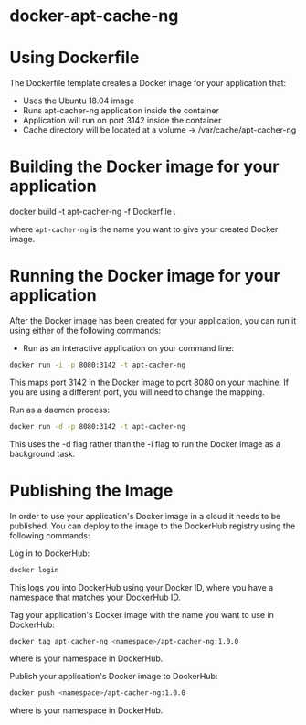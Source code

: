 # docker-apt-cache-ng

# Using Dockerfile

The Dockerfile template creates a Docker image for your application that:

* Uses the Ubuntu 18.04 image
* Runs apt-cacher-ng application inside the container
* Application will run on port 3142 inside the container
* Cache directory will be located at a volume -> /var/cache/apt-cacher-ng

# Building the Docker image for your application

docker build -t apt-cacher-ng -f Dockerfile .

where `apt-cacher-ng` is the name you want to give your created Docker image.

# Running the Docker image for your application

After the Docker image has been created for your application, you can run it using either of the following commands:

* Run as an interactive application on your command line:
```sh
docker run -i -p 8080:3142 -t apt-cacher-ng
```

This maps port 3142 in the Docker image to port 8080 on your machine. If you are using a different port, you will need to change the mapping.

Run as a daemon process:

```sh
docker run -d -p 8080:3142 -t apt-cacher-ng
```

This uses the -d flag rather than the -i flag to run the Docker image as a background task.






# Publishing the Image

In order to use your application's Docker image in a cloud it needs to be published. You can deploy to the image to the DockerHub registry using the following commands:

Log in to DockerHub:

```sh
docker login
```

This logs you into DockerHub using your Docker ID, where you have a namespace that matches your DockerHub ID.

Tag your application's Docker image with the name you want to use in DockerHub:

```sh
docker tag apt-cacher-ng <namespace>/apt-cacher-ng:1.0.0
```

where <namespace> is your namespace in DockerHub.

Publish your application's Docker image to DockerHub:

```sh
docker push <namespace>/apt-cacher-ng:1.0.0
```

where <namespace> is your namespace in DockerHub.
